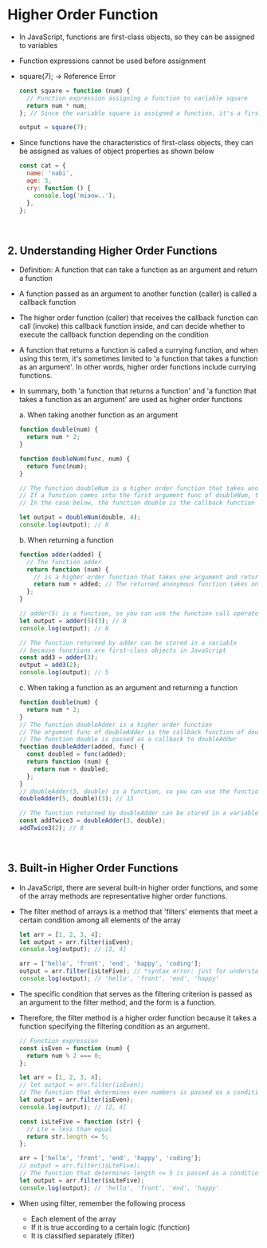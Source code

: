 # Higher Order Function

- In JavaScript, functions are first-class objects, so they can be assigned to variables
- Function expressions cannot be used before assignment
- square(7); -> Reference Error

  ```javascript
  const square = function (num) {
    // Function expression assigning a function to variable square
    return num * num;
  }; // Since the variable square is assigned a function, it's a first-class object, and you can use the function call operator ()

  output = square(7);
  ```

- Since functions have the characteristics of first-class objects, they can be assigned as values of object properties as shown below

  ```javascript
  const cat = {
    name: 'nabi',
    age: 3,
    cry: function () {
      console.log('miaow..');
    },
  };
  ```

<br/>

## 2. Understanding Higher Order Functions

- Definition: A function that can take a function as an argument and return a function
- A function passed as an argument to another function (caller) is called a callback function
- The higher order function (caller) that receives the callback function can call (invoke) this callback function inside, and can decide whether to execute the callback function depending on the condition
- A function that returns a function is called a currying function, and when using this term, it's sometimes limited to 'a function that takes a function as an argument'. In other words, higher order functions include currying functions.
- In summary, both 'a function that returns a function' and 'a function that takes a function as an argument' are used as higher order functions

  a. When taking another function as an argument

  ```javascript
  function double(num) {
    return num * 2;
  }

  function doubleNum(func, num) {
    return func(num);
  }

  // The function doubleNum is a higher order function that takes another function as an argument
  // If a function comes into the first argument func of doubleNum, the function func is the callback function of doubleNum
  // In the case below, the function double is the callback function of doubleNum

  let output = doubleNum(double, 4);
  console.log(output); // 8
  ```

  b. When returning a function

  ```javascript
  function adder(added) {
    // The function adder
    return function (num) {
      // is a higher order function that takes one argument and returns another function (anonymous function)
      return num + added; // The returned anonymous function takes one argument and returns the value added to added
    };
  }

  // adder(5) is a function, so you can use the function call operator ()
  let output = adder(5)(3); // 8
  console.log(output); // 8

  // The function returned by adder can be stored in a variable
  // because functions are first-class objects in JavaScript
  const add3 = adder(3);
  output = add3(2);
  console.log(output); // 5
  ```

  c. When taking a function as an argument and returning a function

  ```javascript
  function double(num) {
    return num * 2;
  }
  // The function doubleAdder is a higher order function
  // The argument func of doubleAdder is the callback function of doubleAdder
  // The function double is passed as a callback to doubleAdder
  function doubleAdder(added, func) {
    const doubled = func(added);
    return function (num) {
      return num + doubled;
    };
  }
  // doubleAdder(5, double) is a function, so you can use the function call operator ()
  doubleAdder(5, double)(3); // 13

  // The function returned by doubleAdder can be stored in a variable (first-class object)
  const addTwice3 = doubleAdder(3, double);
  addTwice3(2); // 8
  ```

<br/>

## 3. Built-in Higher Order Functions

- In JavaScript, there are several built-in higher order functions, and some of the array methods are representative higher order functions.
- The filter method of arrays is a method that 'filters' elements that meet a certain condition among all elements of the array

  ```javascript
  let arr = [1, 2, 3, 4];
  let output = arr.filter(isEven);
  console.log(output); // [2, 4]

  arr = ['hello', 'front', 'end', 'happy', 'coding'];
  output = arr.filter(isLteFive); // *syntax error: just for understanding the meaning
  console.log(output); // 'hello', 'front', 'end', 'happy'
  ```

- The specific condition that serves as the filtering criterion is passed as an argument to the filter method, and the form is a function.
- Therefore, the filter method is a higher order function because it takes a function specifying the filtering condition as an argument.

  ```javascript
  // Function expression
  const isEven = function (num) {
    return num % 2 === 0;
  };

  let arr = [1, 2, 3, 4];
  // let output = arr.filter(isEven);
  // The function that determines even numbers is passed as a condition to the filter method as an argument
  let output = arr.filter(isEven);
  console.log(output); // [2, 4]

  const isLteFive = function (str) {
    // Lte = less than equal
    return str.length <= 5;
  };

  arr = ['hello', 'front', 'end', 'happy', 'coding'];
  // output = arr.filter(isLteFive);
  // The function that determines length <= 5 is passed as a condition to the filter method as an argument
  let output = arr.filter(isLteFive);
  console.log(output); // 'hello', 'front', 'end', 'happy'
  ```

- When using filter, remember the following process
  - Each element of the array
  - If it is true according to a certain logic (function)
  - It is classified separately (filter)
